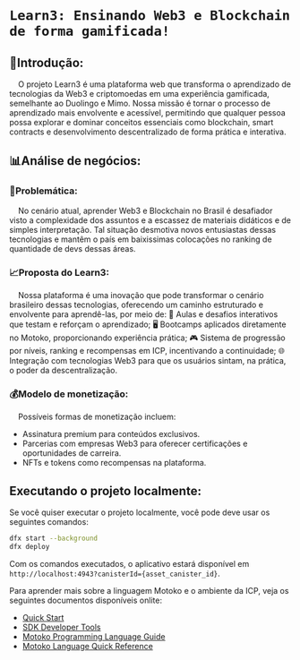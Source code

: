 # `Learn3: Ensinando Web3 e Blockchain de forma gamificada!`

## 🚩Introdução:

&nbsp;&nbsp;&nbsp;&nbsp;O projeto Learn3 é uma plataforma web que transforma o aprendizado de tecnologias da Web3 e criptomoedas em uma experiência gamificada, semelhante ao Duolingo e Mimo. Nossa missão é tornar o processo de aprendizado mais envolvente e acessível, permitindo que qualquer pessoa possa explorar e dominar conceitos essenciais como blockchain, smart contracts e desenvolvimento descentralizado de forma prática e interativa.

## 📊Análise de negócios:

### 🎯Problemática:

&nbsp;&nbsp;&nbsp;&nbsp;No cenário atual, aprender Web3 e Blockchain no Brasil é desafiador visto a complexidade dos assuntos e a escassez de materiais didáticos e de simples interpretação. Tal situação desmotiva novos entusiastas dessas tecnologias e mantêm o país em baixissimas colocações no ranking de quantidade de devs dessas áreas.

### 📈Proposta do Learn3:

&nbsp;&nbsp;&nbsp;&nbsp;Nossa plataforma é uma inovação que pode transformar o cenário brasileiro dessas tecnologias, oferecendo um caminho estruturado e envolvente para aprendê-las, por meio de:
🏅 Aulas e desafios interativos que testam e reforçam o aprendizado;
🖥️ Bootcamps aplicados diretamente no Motoko, proporcionando experiência prática;
🎮 Sistema de progressão por níveis, ranking e recompensas em ICP, incentivando a continuidade;
🌐 Integração com tecnologias Web3 para que os usuários sintam, na prática, o poder da descentralização.

### 💰Modelo de monetização:
&nbsp;&nbsp;&nbsp;&nbsp;Possíveis formas de monetização incluem:

- Assinatura premium para conteúdos exclusivos.
- Parcerias com empresas Web3 para oferecer certificações e oportunidades de carreira.
- NFTs e tokens como recompensas na plataforma.

## Executando o projeto localmente:

Se você quiser executar o projeto localmente, você pode deve usar os seguintes comandos:

```bash
dfx start --background
dfx deploy
```

Com os comandos executados, o aplicativo estará disponível em `http://localhost:4943?canisterId={asset_canister_id}`.

Para aprender mais sobre a linguagem Motoko e o ambiente da ICP, veja os seguintes documentos disponíveis onlite:

- [Quick Start](https://internetcomputer.org/docs/current/developer-docs/setup/deploy-locally)
- [SDK Developer Tools](https://internetcomputer.org/docs/current/developer-docs/setup/install)
- [Motoko Programming Language Guide](https://internetcomputer.org/docs/current/motoko/main/motoko)
- [Motoko Language Quick Reference](https://internetcomputer.org/docs/current/motoko/main/language-manual)

